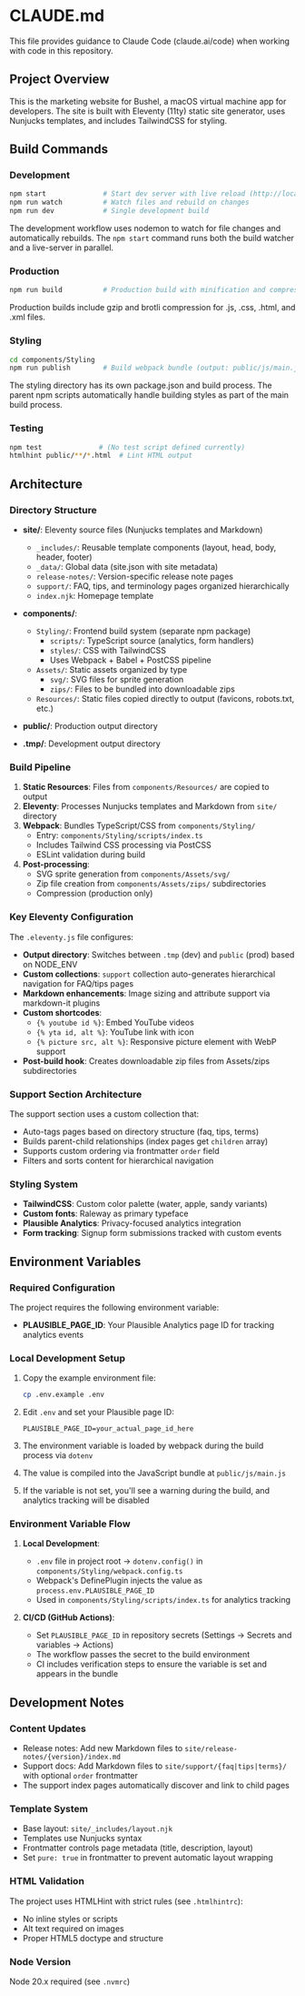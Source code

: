 # CLAUDE.md

This file provides guidance to Claude Code (claude.ai/code) when working with code in this repository.

## Project Overview

This is the marketing website for Bushel, a macOS virtual machine app for developers. The site is built with Eleventy (11ty) static site generator, uses Nunjucks templates, and includes TailwindCSS for styling.

## Build Commands

### Development
```bash
npm start              # Start dev server with live reload (http://localhost:8080)
npm run watch          # Watch files and rebuild on changes
npm run dev            # Single development build
```

The development workflow uses nodemon to watch for file changes and automatically rebuilds. The `npm start` command runs both the build watcher and a live-server in parallel.

### Production
```bash
npm run build          # Production build with minification and compression
```

Production builds include gzip and brotli compression for .js, .css, .html, and .xml files.

### Styling
```bash
cd components/Styling
npm run publish        # Build webpack bundle (output: public/js/main.js)
```

The styling directory has its own package.json and build process. The parent npm scripts automatically handle building styles as part of the main build process.

### Testing
```bash
npm test              # (No test script defined currently)
htmlhint public/**/*.html  # Lint HTML output
```

## Architecture

### Directory Structure

- **site/**: Eleventy source files (Nunjucks templates and Markdown)
  - `_includes/`: Reusable template components (layout, head, body, header, footer)
  - `_data/`: Global data (site.json with site metadata)
  - `release-notes/`: Version-specific release note pages
  - `support/`: FAQ, tips, and terminology pages organized hierarchically
  - `index.njk`: Homepage template

- **components/**:
  - `Styling/`: Frontend build system (separate npm package)
    - `scripts/`: TypeScript source (analytics, form handlers)
    - `styles/`: CSS with TailwindCSS
    - Uses Webpack + Babel + PostCSS pipeline
  - `Assets/`: Static assets organized by type
    - `svg/`: SVG files for sprite generation
    - `zips/`: Files to be bundled into downloadable zips
  - `Resources/`: Static files copied directly to output (favicons, robots.txt, etc.)

- **public/**: Production output directory
- **.tmp/**: Development output directory

### Build Pipeline

1. **Static Resources**: Files from `components/Resources/` are copied to output
2. **Eleventy**: Processes Nunjucks templates and Markdown from `site/` directory
3. **Webpack**: Bundles TypeScript/CSS from `components/Styling/`
   - Entry: `components/Styling/scripts/index.ts`
   - Includes Tailwind CSS processing via PostCSS
   - ESLint validation during build
4. **Post-processing**:
   - SVG sprite generation from `components/Assets/svg/`
   - Zip file creation from `components/Assets/zips/` subdirectories
   - Compression (production only)

### Key Eleventy Configuration

The `.eleventy.js` file configures:

- **Output directory**: Switches between `.tmp` (dev) and `public` (prod) based on NODE_ENV
- **Custom collections**: `support` collection auto-generates hierarchical navigation for FAQ/tips pages
- **Markdown enhancements**: Image sizing and attribute support via markdown-it plugins
- **Custom shortcodes**:
  - `{% youtube id %}`: Embed YouTube videos
  - `{% yta id, alt %}`: YouTube link with icon
  - `{% picture src, alt %}`: Responsive picture element with WebP support
- **Post-build hook**: Creates downloadable zip files from Assets/zips subdirectories

### Support Section Architecture

The support section uses a custom collection that:
- Auto-tags pages based on directory structure (faq, tips, terms)
- Builds parent-child relationships (index pages get `children` array)
- Supports custom ordering via frontmatter `order` field
- Filters and sorts content for hierarchical navigation

### Styling System

- **TailwindCSS**: Custom color palette (water, apple, sandy variants)
- **Custom fonts**: Raleway as primary typeface
- **Plausible Analytics**: Privacy-focused analytics integration
- **Form tracking**: Signup form submissions tracked with custom events

## Environment Variables

### Required Configuration

The project requires the following environment variable:

- **PLAUSIBLE_PAGE_ID**: Your Plausible Analytics page ID for tracking analytics events

### Local Development Setup

1. Copy the example environment file:
   ```bash
   cp .env.example .env
   ```

2. Edit `.env` and set your Plausible page ID:
   ```
   PLAUSIBLE_PAGE_ID=your_actual_page_id_here
   ```

3. The environment variable is loaded by webpack during the build process via `dotenv`
4. The value is compiled into the JavaScript bundle at `public/js/main.js`
5. If the variable is not set, you'll see a warning during the build, and analytics tracking will be disabled

### Environment Variable Flow

1. **Local Development**:
   - `.env` file in project root → `dotenv.config()` in `components/Styling/webpack.config.ts`
   - Webpack's DefinePlugin injects the value as `process.env.PLAUSIBLE_PAGE_ID`
   - Used in `components/Styling/scripts/index.ts` for analytics tracking

2. **CI/CD (GitHub Actions)**:
   - Set `PLAUSIBLE_PAGE_ID` in repository secrets (Settings → Secrets and variables → Actions)
   - The workflow passes the secret to the build environment
   - CI includes verification steps to ensure the variable is set and appears in the bundle

## Development Notes

### Content Updates

- Release notes: Add new Markdown files to `site/release-notes/{version}/index.md`
- Support docs: Add Markdown files to `site/support/{faq|tips|terms}/` with optional `order` frontmatter
- The support index pages automatically discover and link to child pages

### Template System

- Base layout: `site/_includes/layout.njk`
- Templates use Nunjucks syntax
- Frontmatter controls page metadata (title, description, layout)
- Set `pure: true` in frontmatter to prevent automatic layout wrapping

### HTML Validation

The project uses HTMLHint with strict rules (see `.htmlhintrc`):
- No inline styles or scripts
- Alt text required on images
- Proper HTML5 doctype and structure

### Node Version

Node 20.x required (see `.nvmrc`)
